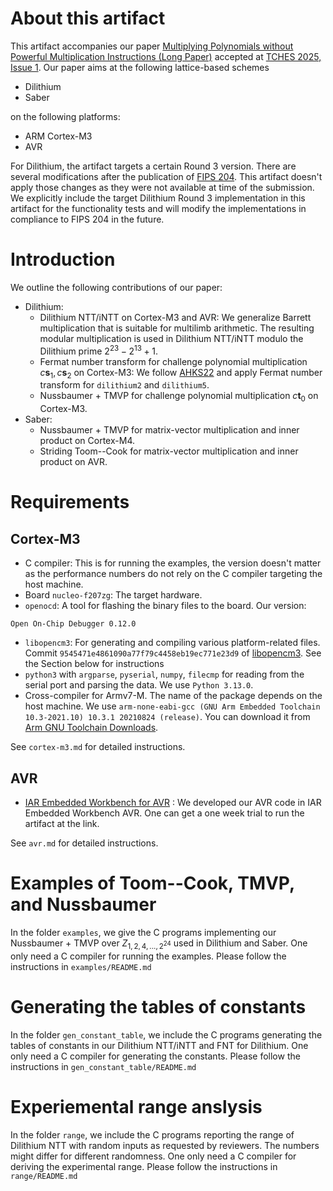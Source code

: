 
# About this artifact

This artifact accompanies our paper [Multiplying Polynomials without Powerful Multiplication Instructions (Long Paper)](https://eprint.iacr.org/2024/1649) accepted at [TCHES 2025, Issue 1](https://ches.iacr.org/2025/).
Our paper aims at the following lattice-based schemes
- Dilithium
- Saber

on the following platforms:
- ARM Cortex-M3
- AVR

For Dilithium, the artifact targets a certain Round 3 version.
There are several modifications after the publication of [FIPS 204](https://csrc.nist.gov/pubs/fips/204/final).
This artifact doesn't apply those changes as they were not available at time of the submission.
We explicitly include the target Dilithium Round 3 implementation in this artifact for the functionality tests and will modify the implementations in compliance to FIPS 204 in the future.

# Introduction

We outline the following contributions of our paper:
- Dilithium:
    - Dilithium NTT/iNTT on Cortex-M3 and AVR: We generalize Barrett multiplication that is suitable for multilimb arithmetic. The resulting modular multiplication is used in Dilithium NTT/iNTT modulo the Dilithium prime $2^{23} - 2^{13} + 1$.
    - Fermat number transform for challenge polynomial multiplication $c \boldsymbol{s}_1, c \boldsymbol{s}_2$ on Cortex-M3: We follow [AHKS22](https://link.springer.com/chapter/10.1007/978-3-031-09234-3_42) and apply Fermat number transform for `dilithium2` and `dilithium5`.
    - Nussbaumer + TMVP for challenge polynomial multiplication $c \boldsymbol{t}_0$ on Cortex-M3.
- Saber:
    - Nussbaumer + TMVP for matrix-vector multiplication and inner product on Cortex-M4.
    - Striding Toom--Cook for matrix-vector multiplication and inner product on AVR.

# Requirements

## Cortex-M3

- C compiler: This is for running the examples, the version doesn't matter as the performance numbers do not rely on the C compiler targeting the host machine.
- Board `nucleo-f207zg`: The target hardware.
- `openocd`: A tool for flashing the binary files to the board. Our version:
```
Open On-Chip Debugger 0.12.0
```
- `libopencm3`: For generating and compiling various platform-related files. Commit `9545471e4861090a77f79c4458eb19ec771e23d9` of [libopencm3](https://github.com/libopencm3/libopencm3.git). See the Section below for instructions
- `python3` with `argparse`, `pyserial`, `numpy`, `filecmp` for reading from the serial port and parsing the data. We use `Python 3.13.0`.
- Cross-compiler for Armv7-M. The name of the package depends on the host machine. We use `arm-none-eabi-gcc (GNU Arm Embedded Toolchain 10.3-2021.10) 10.3.1 20210824 (release)`. You can download it from [Arm GNU Toolchain Downloads](https://developer.arm.com/downloads/-/arm-gnu-toolchain-downloads).

See `cortex-m3.md` for detailed instructions.

## AVR

- [IAR Embedded Workbench for AVR](https://www.iar.com/ko/products/architectures/microchip/iar-embedded-workbench-for-avr/) :
We developed our AVR code in IAR Embedded Workbench AVR. One can get a one week trial to run the artifact at the link.

See `avr.md` for detailed instructions.

# Examples of Toom--Cook, TMVP, and Nussbaumer

In the folder `examples`, we give the C programs implementing our Nussbaumer + TMVP over $Z_{1, 2, 4, ..., 2^{24}}$ used in Dilithium and Saber.
One only need a C compiler for running the examples.
Please follow the instructions in `examples/README.md`

# Generating the tables of constants

In the folder `gen_constant_table`, we include the C programs generating the tables of constants in our Dilithium NTT/iNTT and FNT for Dilithium.
One only need a C compiler for generating the constants.
Please follow the instructions in `gen_constant_table/README.md`

# Experiemental range anslysis

In the folder `range`, we include the C programs reporting the range of Dilithium NTT with random inputs as requested by reviewers. The numbers might differ for different randomness.
One only need a C compiler for deriving the experimental range.
Please follow the instructions in `range/README.md`








